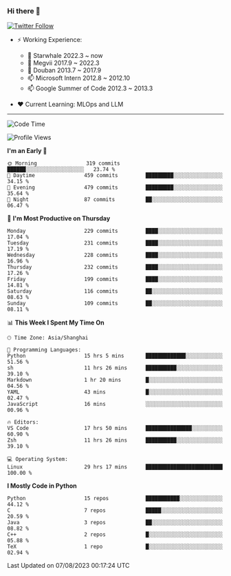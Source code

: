 ### Hi there 👋

[![Twitter Follow](https://img.shields.io/twitter/follow/tianweidut?style=social)](https://twitter.com/tianweidut)

- ⚡ Working Experience:
  - 🔭 Starwhale 2022.3 ~ now
  - 🌱 Megvii 2017.9 ~ 2022.3
  - 🌱 Douban 2013.7 ~ 2017.9
  - 📫 Microsoft Intern 2012.8 ~ 2012.10
  - 📫 Google Summer of Code 2012.3 ~ 2013.3

- ❤️ Current Learning: MLOps and LLM

---
<!--START_SECTION:waka-->
![Code Time](http://img.shields.io/badge/Code%20Time-4%2C361%20hrs%2045%20mins-blue)

![Profile Views](http://img.shields.io/badge/Profile%20Views-12-blue)

**I'm an Early 🐤** 

```text
🌞 Morning                319 commits         ██████░░░░░░░░░░░░░░░░░░░   23.74 % 
🌆 Daytime                459 commits         █████████░░░░░░░░░░░░░░░░   34.15 % 
🌃 Evening                479 commits         █████████░░░░░░░░░░░░░░░░   35.64 % 
🌙 Night                  87 commits          ██░░░░░░░░░░░░░░░░░░░░░░░   06.47 % 
```
📅 **I'm Most Productive on Thursday** 

```text
Monday                   229 commits         ████░░░░░░░░░░░░░░░░░░░░░   17.04 % 
Tuesday                  231 commits         ████░░░░░░░░░░░░░░░░░░░░░   17.19 % 
Wednesday                228 commits         ████░░░░░░░░░░░░░░░░░░░░░   16.96 % 
Thursday                 232 commits         ████░░░░░░░░░░░░░░░░░░░░░   17.26 % 
Friday                   199 commits         ████░░░░░░░░░░░░░░░░░░░░░   14.81 % 
Saturday                 116 commits         ██░░░░░░░░░░░░░░░░░░░░░░░   08.63 % 
Sunday                   109 commits         ██░░░░░░░░░░░░░░░░░░░░░░░   08.11 % 
```


📊 **This Week I Spent My Time On** 

```text
🕑︎ Time Zone: Asia/Shanghai

💬 Programming Languages: 
Python                   15 hrs 5 mins       █████████████░░░░░░░░░░░░   51.56 % 
sh                       11 hrs 26 mins      ██████████░░░░░░░░░░░░░░░   39.10 % 
Markdown                 1 hr 20 mins        █░░░░░░░░░░░░░░░░░░░░░░░░   04.56 % 
YAML                     43 mins             █░░░░░░░░░░░░░░░░░░░░░░░░   02.47 % 
JavaScript               16 mins             ░░░░░░░░░░░░░░░░░░░░░░░░░   00.96 % 

🔥 Editors: 
VS Code                  17 hrs 50 mins      ███████████████░░░░░░░░░░   60.90 % 
Zsh                      11 hrs 26 mins      ██████████░░░░░░░░░░░░░░░   39.10 % 

💻 Operating System: 
Linux                    29 hrs 17 mins      █████████████████████████   100.00 % 
```

**I Mostly Code in Python** 

```text
Python                   15 repos            ███████████░░░░░░░░░░░░░░   44.12 % 
C                        7 repos             █████░░░░░░░░░░░░░░░░░░░░   20.59 % 
Java                     3 repos             ██░░░░░░░░░░░░░░░░░░░░░░░   08.82 % 
C++                      2 repos             █░░░░░░░░░░░░░░░░░░░░░░░░   05.88 % 
TeX                      1 repo              █░░░░░░░░░░░░░░░░░░░░░░░░   02.94 % 
```




 Last Updated on 07/08/2023 00:17:24 UTC
<!--END_SECTION:waka-->
